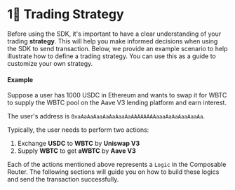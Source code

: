# 1⃣ Trading Strategy

Before using the SDK, it's important to have a clear understanding of your trading **strategy**. This will help you make informed decisions when using the SDK to send transaction. Below, we provide an example scenario to help illustrate how to define a trading strategy. You can use this as a guide to customize your own strategy.

#### **Example**

Suppose a user has 1000 USDC in Ethereum and wants to swap it for WBTC to supply the WBTC pool on the Aave V3 lending platform and earn interest.

The user's address is `0xaAaAaAaaAaAaAaaAaAAAAAAAAaaaAaAaAaaAaaAa`.

Typically, the user needs to perform two actions:&#x20;

1. Exchange **USDC** to **WBTC** by **Uniswap V3**&#x20;
2. Supply **WBTC** to get **aWBTC** by **Aave V3**

Each of the actions mentioned above represents a `Logic` in the Composable Router. The following sections will guide you on how to build these logics and send the transaction successfully.
